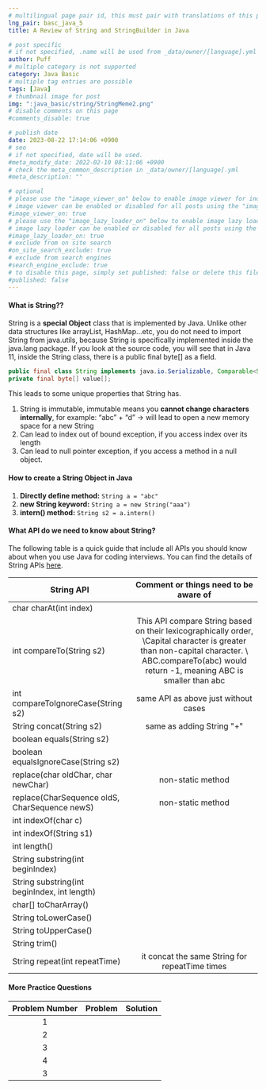 ```yaml
---
# multilingual page pair id, this must pair with translations of this page. (This name must be unique)
lng_pair: basc_java_5
title: A Review of String and StringBuilder in Java

# post specific
# if not specified, .name will be used from _data/owner/[language].yml
author: Puff
# multiple category is not supported
category: Java Basic
# multiple tag entries are possible
tags: [Java]
# thumbnail image for post
img: ":java_basic/string/StringMeme2.png"
# disable comments on this page
#comments_disable: true

# publish date
date: 2023-08-22 17:14:06 +0900
# seo
# if not specified, date will be used.
#meta_modify_date: 2022-02-10 08:11:06 +0900
# check the meta_common_description in _data/owner/[language].yml
#meta_description: ""

# optional
# please use the "image_viewer_on" below to enable image viewer for individual pages or posts (_posts/ or [language]/_posts folders).
# image viewer can be enabled or disabled for all posts using the "image_viewer_posts: true" setting in _data/conf/main.yml.
#image_viewer_on: true
# please use the "image_lazy_loader_on" below to enable image lazy loader for individual pages or posts (_posts/ or [language]/_posts folders).
# image lazy loader can be enabled or disabled for all posts using the "image_lazy_loader_posts: true" setting in _data/conf/main.yml.
#image_lazy_loader_on: true
# exclude from on site search
#on_site_search_exclude: true
# exclude from search engines
#search_engine_exclude: true
# to disable this page, simply set published: false or delete this file
#published: false
---
```


<!-- outline-start -->

<!-- outline-end -->

#### What is String??

String is a **special Object** class that is implemented by Java. Unlike other data structures like arrayList, HashMap…etc, you do not need to import String from java.utils, because String is specifically implemented inside the java.lang package. If you look at the source code, you will see that in Java 11, inside the String class, there is a public final byte[] as a field.

```java
public final class String implements java.io.Serializable, Comparable<String>, CharSequence
private final byte[] value[];
```

This leads to some unique properties that String has.

1. String is immutable, immutable means you **cannot change characters internally**, for example: “abc” + “d” -> will lead to open a new memory space for a new String
2. Can lead to index out of bound exception, if you access index over its length
3. Can lead to null pointer exception, if you access a method in a null object.

#### How to create a String Object in Java

1. **Directly define method:**
   `String a = "abc"`
2. **new String keyword:**
   `String a = new String("aaa")`
3. **intern() method:**
   `String s2 = a.intern()`

#### What API do we need to know about String?

The following table is a quick guide that include all APIs you should know about when you use Java for coding interviews. You can find the details of String APIs [here](https://docs.oracle.com/en/java/javase/11/docs/api/java.base/java/lang/String.html).

| String API                                    |                                                                              Comment or things need to be aware of                                                                              |
| --------------------------------------------- | :---------------------------------------------------------------------------------------------------------------------------------------------------------------------------------------------: |
| char charAt(int index)                        |                                                                                                                                                                                                 |
| int compareTo(String s2)                      | This API compare String based on their lexicographically order, \Capital character is greater than non-capital character. \ ABC.compareTo(abc) would return -1, meaning ABC is smaller than abc |
| int compareToIgnoreCase(String s2)            |                                                                              same API as above just without cases                                                                               |
| String concat(String s2)                      |                                                                                    same as adding String "+"                                                                                    |
| boolean equals(String s2)                     |                                                                                                                                                                                                 |
| boolean equalsIgnoreCase(String s2)           |                                                                                                                                                                                                 |
| replace(char oldChar, char newChar)           |                                                                                        non-static method                                                                                        |
| replace(CharSequence oldS, CharSequence newS) |                                                                                        non-static method                                                                                        |
| int indexOf(char c)                           |                                                                                                                                                                                                 |
| int indexOf(String s1)                        |                                                                                                                                                                                                 |
| int length()                                  |                                                                                                                                                                                                 |
| String substring(int beginIndex)              |                                                                                                                                                                                                 |
| String substring(int beginIndex, int length)  |                                                                                                                                                                                                 |
| char[] toCharArray()                          |                                                                                                                                                                                                 |
| String toLowerCase()                          |                                                                                                                                                                                                 |
| String toUpperCase()                          |                                                                                                                                                                                                 |
| String trim()                                 |                                                                                                                                                                                                 |
| String repeat(int repeatTime)                 |                                                                         it concat the same String for repeatTime times                                                                          |

#### More Practice Questions

| Problem Number | Problem | Solution |
| :------------: | :-----: | :------: |
|       1        |         |          |
|       2        |         |          |
|       3        |         |          |
|       4        |         |          |
|       3        |         |          |
